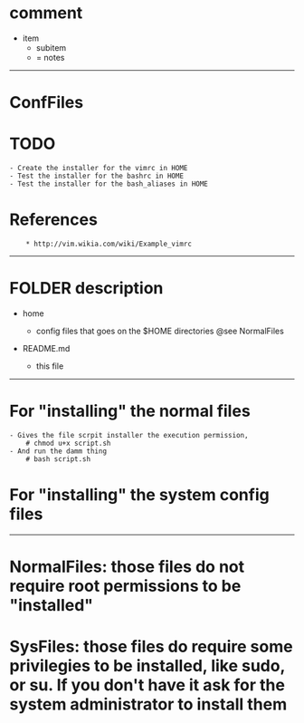 # comment
  - item
    * subitem
    * = notes
--------------------------------------------------------------------------------
# ConfFiles

# TODO
	- Create the installer for the vimrc in HOME
	- Test the installer for the bashrc in HOME
	- Test the installer for the bash_aliases in HOME

# References
		* http://vim.wikia.com/wiki/Example_vimrc
		
 --------------------------------------------------------------------------------
# FOLDER description
  - home
    * config files that goes on the $HOME directories
		@see NormalFiles

  - README.md
    * this file
--------------------------------------------------------------------------------
# For "installing" the normal files
	- Gives the file scrpit installer the execution permission,
		# chmod u+x script.sh
	- And run the damm thing
		# bash script.sh
	
# For "installing" the system config files

--------------------------------------------------------------------------------

# NormalFiles: those files do not require root permissions to be "installed"
# SysFiles: those files do require some privilegies to be installed, like sudo, or su. If you don't have it ask for the system administrator to install them
		

